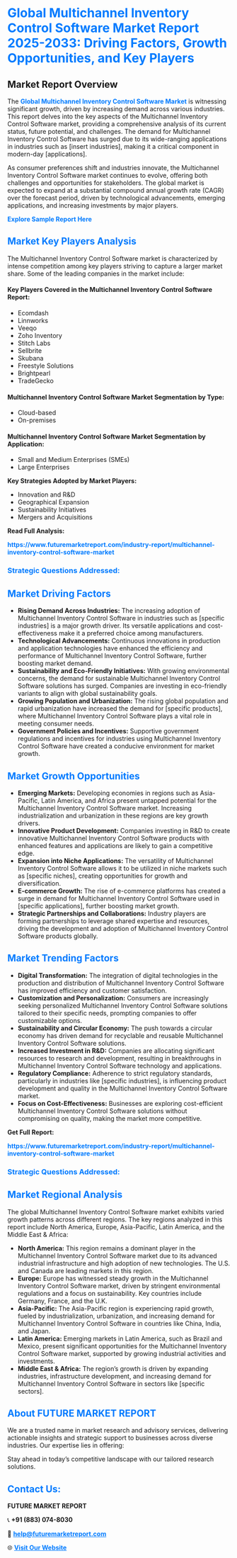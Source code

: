 <h1 style="color: #007BFF;">Global Multichannel Inventory Control Software Market Report 2025-2033: Driving Factors, Growth Opportunities, and Key Players</h1>

<section id="overview">
<h2>Market Report Overview</h2>
<p>The <a href="https://www.futuremarketreport.com/industry-report/multichannel-inventory-control-software-market" style="color: #007BFF; text-decoration: none;"><strong>Global Multichannel Inventory Control Software Market</strong></a> is witnessing significant growth, driven by increasing demand across various industries. This report delves into the key aspects of the Multichannel Inventory Control Software market, providing a comprehensive analysis of its current status, future potential, and challenges. The demand for Multichannel Inventory Control Software has surged due to its wide-ranging applications in industries such as [insert industries], making it a critical component in modern-day [applications].</p>
<p>As consumer preferences shift and industries innovate, the Multichannel Inventory Control Software market continues to evolve, offering both challenges and opportunities for stakeholders. The global market is expected to expand at a substantial compound annual growth rate (CAGR) over the forecast period, driven by technological advancements, emerging applications, and increasing investments by major players.</p>
</section>

<section id="overview">
<p><a href="https://www.futuremarketreport.com/request-sample/reportId=106413" style="color: #007BFF; text-decoration: none;"><strong>Explore Sample Report Here</strong></a></p>
</section>

<section id="key-players">
<h2 style="color: #007BFF;">Market Key Players Analysis</h2>
<p>The Multichannel Inventory Control Software market is characterized by intense competition among key players striving to capture a larger market share. Some of the leading companies in the market include:</p>
<h4>Key Players Covered in the Multichannel Inventory Control Software Report:</h4>
<ul><li>Ecomdash</li><li>Linnworks</li><li>Veeqo</li><li>Zoho Inventory</li><li>Stitch Labs</li><li>Sellbrite</li><li>Skubana</li><li>Freestyle Solutions</li><li>Brightpearl</li><li>TradeGecko</li></ul>
<h4>Multichannel Inventory Control Software Market Segmentation by Type:</h4>
<ul><li>Cloud-based</li><li>On-premises</li></ul>

<h4>Multichannel Inventory Control Software Market Segmentation by Application:</h4>
<ul><li>Small and Medium Enterprises (SMEs)</li><li>Large Enterprises</li></ul>
<p><strong>Key Strategies Adopted by Market Players:</strong></p>
<ul>
<li>Innovation and R&D</li>
<li>Geographical Expansion</li>
<li>Sustainability Initiatives</li>
<li>Mergers and Acquisitions</li>
</ul>
</section>

<section>
<p><strong>Read Full Analysis: </strong></p><a href="https://www.futuremarketreport.com/industry-report/multichannel-inventory-control-software-market" style="color: #007BFF; text-decoration: none;"><strong>https://www.futuremarketreport.com/industry-report/multichannel-inventory-control-software-market</strong></a>
<h3 style="color: #007BFF;">Strategic Questions Addressed:</h3>
</section>

<section id="driving-factors">
<h2 style="color: #007BFF;">Market Driving Factors</h2>
<ul>
<li><strong>Rising Demand Across Industries:</strong> The increasing adoption of Multichannel Inventory Control Software in industries such as [specific industries] is a major growth driver. Its versatile applications and cost-effectiveness make it a preferred choice among manufacturers.</li>
<li><strong>Technological Advancements:</strong> Continuous innovations in production and application technologies have enhanced the efficiency and performance of Multichannel Inventory Control Software, further boosting market demand.</li>
<li><strong>Sustainability and Eco-Friendly Initiatives:</strong> With growing environmental concerns, the demand for sustainable Multichannel Inventory Control Software solutions has surged. Companies are investing in eco-friendly variants to align with global sustainability goals.</li>
<li><strong>Growing Population and Urbanization:</strong> The rising global population and rapid urbanization have increased the demand for [specific products], where Multichannel Inventory Control Software plays a vital role in meeting consumer needs.</li>
<li><strong>Government Policies and Incentives:</strong> Supportive government regulations and incentives for industries using Multichannel Inventory Control Software have created a conducive environment for market growth.</li>
</ul>
</section>

<section id="growth-opportunities">
<h2 style="color: #007BFF;">Market Growth Opportunities</h2>
<ul>
<li><strong>Emerging Markets:</strong> Developing economies in regions such as Asia-Pacific, Latin America, and Africa present untapped potential for the Multichannel Inventory Control Software market. Increasing industrialization and urbanization in these regions are key growth drivers.</li>
<li><strong>Innovative Product Development:</strong> Companies investing in R&D to create innovative Multichannel Inventory Control Software products with enhanced features and applications are likely to gain a competitive edge.</li>
<li><strong>Expansion into Niche Applications:</strong> The versatility of Multichannel Inventory Control Software allows it to be utilized in niche markets such as [specific niches], creating opportunities for growth and diversification.</li>
<li><strong>E-commerce Growth:</strong> The rise of e-commerce platforms has created a surge in demand for Multichannel Inventory Control Software used in [specific applications], further boosting market growth.</li>
<li><strong>Strategic Partnerships and Collaborations:</strong> Industry players are forming partnerships to leverage shared expertise and resources, driving the development and adoption of Multichannel Inventory Control Software products globally.</li>
</ul>
</section>

<section id="trending-factors">
<h2 style="color: #007BFF;">Market Trending Factors</h2>
<ul>
<li><strong>Digital Transformation:</strong> The integration of digital technologies in the production and distribution of Multichannel Inventory Control Software has improved efficiency and customer satisfaction.</li>
<li><strong>Customization and Personalization:</strong> Consumers are increasingly seeking personalized Multichannel Inventory Control Software solutions tailored to their specific needs, prompting companies to offer customizable options.</li>
<li><strong>Sustainability and Circular Economy:</strong> The push towards a circular economy has driven demand for recyclable and reusable Multichannel Inventory Control Software solutions.</li>
<li><strong>Increased Investment in R&D:</strong> Companies are allocating significant resources to research and development, resulting in breakthroughs in Multichannel Inventory Control Software technology and applications.</li>
<li><strong>Regulatory Compliance:</strong> Adherence to strict regulatory standards, particularly in industries like [specific industries], is influencing product development and quality in the Multichannel Inventory Control Software market.</li>
<li><strong>Focus on Cost-Effectiveness:</strong> Businesses are exploring cost-efficient Multichannel Inventory Control Software solutions without compromising on quality, making the market more competitive.</li>
</ul>
</section>

<section>
<p><strong>Get Full Report: </strong></p><a href="https://www.futuremarketreport.com/industry-report/multichannel-inventory-control-software-market" style="color: #007BFF; text-decoration: none;"><strong>https://www.futuremarketreport.com/industry-report/multichannel-inventory-control-software-market</strong></a>
<h3 style="color: #007BFF;">Strategic Questions Addressed:</h3>
</section>


<section id="regional-analysis">
<h2 style="color: #007BFF;">Market Regional Analysis</h2>
<p>The global Multichannel Inventory Control Software market exhibits varied growth patterns across different regions. The key regions analyzed in this report include North America, Europe, Asia-Pacific, Latin America, and the Middle East & Africa:</p>
<ul>
<li><strong>North America:</strong> This region remains a dominant player in the Multichannel Inventory Control Software market due to its advanced industrial infrastructure and high adoption of new technologies. The U.S. and Canada are leading markets in this region.</li>
<li><strong>Europe:</strong> Europe has witnessed steady growth in the Multichannel Inventory Control Software market, driven by stringent environmental regulations and a focus on sustainability. Key countries include Germany, France, and the U.K.</li>
<li><strong>Asia-Pacific:</strong> The Asia-Pacific region is experiencing rapid growth, fueled by industrialization, urbanization, and increasing demand for Multichannel Inventory Control Software in countries like China, India, and Japan.</li>
<li><strong>Latin America:</strong> Emerging markets in Latin America, such as Brazil and Mexico, present significant opportunities for the Multichannel Inventory Control Software market, supported by growing industrial activities and investments.</li>
<li><strong>Middle East & Africa:</strong> The region’s growth is driven by expanding industries, infrastructure development, and increasing demand for Multichannel Inventory Control Software in sectors like [specific sectors].</li>
</ul>
</section>

<footer>
<h2 style="color: #007BFF;">About FUTURE MARKET REPORT</h2>
<p>We are a trusted name in market research and advisory services, delivering actionable insights and strategic support to businesses across diverse industries. Our expertise lies in offering:</p>

<p>Stay ahead in today’s competitive landscape with our tailored research solutions.</p>

<h2 style="color: #007BFF;">Contact Us:</h2>
<p><strong>FUTURE MARKET REPORT</strong></p>
<p>📞 <strong>+91 (883) 074-8030</strong></p>
<p>📧 <strong><a href="mailto:help@futuremarketreport.com" style="color: #007BFF;">help@futuremarketreport.com</a></strong></p>
<p>🌐 <strong><a href="https://www.futuremarketreport.com/" style="color: #007BFF;">Visit Our Website</a></strong></p>
</footer>